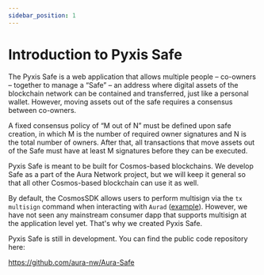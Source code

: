 ```yaml
---
sidebar_position: 1
---
```


# Introduction to Pyxis Safe

The Pyxis Safe is a web application that allows multiple people – co-owners – together to manage a “Safe” – an address where digital assets of the blockchain network can be contained and transferred, just like a personal wallet. However, moving assets out of the safe requires a consensus between co-owners.

A fixed consensus policy of “M out of N” must be defined upon safe creation, in which M is the number of required owner signatures and N is the total number of owners. After that, all transactions that move assets out of the Safe must have at least M signatures before they can be executed.

Pyxis Safe is meant to be built for Cosmos-based blockchains. We develop Safe as a part of the Aura Network project, but we will keep it general so that all other Cosmos-based blockchain can use it as well.

By default, the CosmosSDK allows users to perform multisign via the `tx multisign` command when interacting with `Aurad` ([example](https://docs.cosmos.network/master/run-node/txs.html#signing-with-multiple-signers)). However, we have not seen any mainstream consumer dapp that supports multisign at the application level yet. That's why we created Pyxis Safe.

Pyxis Safe is still in development. You can find the public code repository here:

https://github.com/aura-nw/Aura-Safe